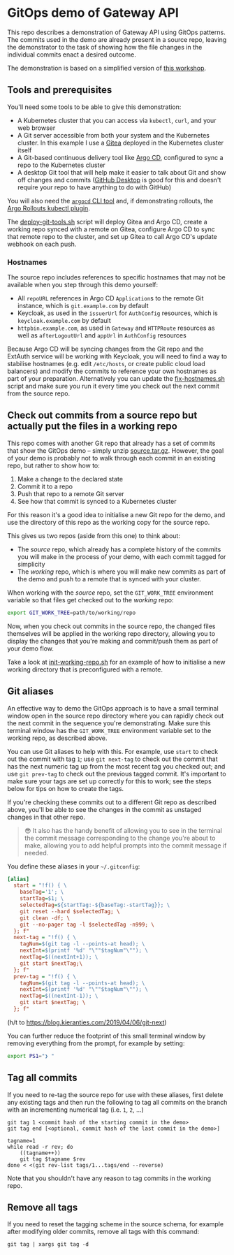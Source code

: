 # GitOps demo of Gateway API

This repo describes a demonstration of Gateway API using GitOps patterns.
The commits used in the demo are already present in a source repo, leaving the demonstrator to the task of showing how the file changes in the individual commits enact a desired outcome.

The demonstration is based on a simplified version of [this workshop](https://github.com/solo-io/workshops/tree/381cba9229dbd0c1ff132dbbdb5362c793f13dbe/gloo-gateway/1-17/enterprise/default).

## Tools and prerequisites

You'll need some tools to be able to give this demonstration:

* A Kubernetes cluster that you can access via `kubectl`, `curl`, and your web browser
* A Git server accessible from both your system and the Kubernetes cluster. In this example I use a [Gitea](https://gitea.com) deployed in the Kubernetes cluster itself
* A Git-based continuous delivery tool like [Argo CD](https://argoproj.github.io/cd/), configured to sync a repo to the Kubernetes cluster
* A desktop Git tool that will help make it easier to talk about Git and show off changes and commits ([GitHub Desktop](https://desktop.github.com/download/) is good for this and doesn't require your repo to have anything to do with GitHub)

You will also need the [`argocd` CLI tool](https://argo-cd.readthedocs.io/en/stable/cli_installation/) and, if demonstrating rollouts, the [Argo Rollouts kubectl plugin](https://argo-rollouts.readthedocs.io/en/stable/installation/#kubectl-plugin-installation).

The [deploy-git-tools.sh](/deploy-git-tools.sh) script will deploy Gitea and Argo CD, create a working repo synced with a remote on Gitea, configure Argo CD to sync that remote repo to the cluster, and set up Gitea to call Argo CD's update webhook on each push.

### Hostnames

The source repo includes references to specific hostnames that may not be available when you step through this demo yourself:

* All `repoURL` references in Argo CD `Application`s to the remote Git instance, which is `git.example.com` by default
* Keycloak, as used in the `issuerUrl` for `AuthConfig` resources, which is `keycloak.example.com` by default
* `httpbin.example.com`, as used in `Gateway` and `HTTPRoute` resources as well as `afterLogoutUrl` and `appUrl` in `AuthConfig` resources

Because Argo CD will be syncing changes from the Git repo and the ExtAuth service will be working with Keycloak, you will need to find a way to stabilise hostnames (e.g. edit `/etc/hosts`, or create public cloud load balancers) and modify the commits to reference your own hostnames as part of your preparation.
Alternatively you can update the [fix-hostnames.sh](/fix-hostnames.sh) script and make sure you run it every time you check out the next commit from the source repo.

## Check out commits from a source repo but actually put the files in a working repo

This repo comes with another Git repo that already has a set of commits that show the GitOps demo – simply unzip [source.tar.gz](/source.tar.gz?raw=1).
However, the goal of your demo is probably not to walk through each commit in an existing repo, but rather to show how to:

1. Make a change to the declared state
1. Commit it to a repo
1. Push that repo to a remote Git server
1. See how that commit is synced to a Kubernetes cluster

For this reason it's a good idea to initialise a new Git repo for the demo, and use the directory of this repo as the working copy for the source repo.

This gives us two repos (aside from this one) to think about:

* The _source_ repo, which already has a complete history of the commits you will make in the process of your demo, with each commit tagged for simplicity
* The _working_ repo, which is where you will make new commits as part of the demo and push to a remote that is synced with your cluster.

When working with the _source_ repo, set the `GIT_WORK_TREE` environment variable so that files get checked out to the _working_ repo:

```bash
export GIT_WORK_TREE=path/to/working/repo
```

Now, when you check out commits in the source repo, the changed files themselves will be applied in the working repo directory, allowing you to display the changes that you're making and commit/push them as part of your demo flow.

Take a look at [init-working-repo.sh](/init-working-repo.sh) for an example of how to initialise a new working directory that is preconfigured with a remote.

## Git aliases

An effective way to demo the GitOps approach is to have a small terminal window open in the source repo directory where you can rapidly check out the next commit in the sequence you're demonstrating.
Make sure this terminal window has the `GIT_WORK_TREE` environment variable set to the working repo, as described above.

You can use Git aliases to help with this.
For example, use `start` to check out the commit with tag `1`; use `git next-tag` to check out the commit that has the next numeric tag up from the most recent tag you checked out; and use `git prev-tag` to check out the previous tagged commit.
It's important to make sure your tags are set up correctly for this to work; see the steps below for tips on how to create the tags.

If you're checking these commits out to a different Git repo as described above, you'll be able to see the changes in the commit as unstaged changes in that other repo.

> :sunglasses: It also has the handy benefit of allowing you to see in the terminal the commit message corresponding to the change you're about to make, allowing you to add helpful prompts into the commit message if needed.

You define these aliases in your `~/.gitconfig`:

```ini
[alias]
  start = "!f() { \
    baseTag='1'; \
    startTag=$1; \
    selectedTag=${startTag:-${baseTag:-startTag}}; \
    git reset --hard $selectedTag; \
    git clean -df; \
    git --no-pager tag -l $selectedTag -n999; \
  }; f"
  next-tag = "!f() { \
    tagNum=$(git tag -l --points-at head); \
    nextInt=$(printf '%d' "\""$tagNum"\""); \
    nextTag=$((nextInt+1)); \
    git start $nextTag;\
  }; f"
  prev-tag = "!f() { \
    tagNum=$(git tag -l --points-at head); \
    nextInt=$(printf '%d' "\""$tagNum"\""); \
    nextTag=$((nextInt-1)); \
    git start $nextTag; \
  }; f"
```

(h/t to <https://blog.kieranties.com/2019/04/06/git-next>)

You can further reduce the footprint of this small terminal window by removing everything from the prompt, for example by setting:

```bash
export PS1="❯ "
```

## Tag all commits

If you need to re-tag the source repo for use with these aliases, first delete any existing tags and then run the following to tag all commits on the branch with an incrementing numerical tag (i.e. `1`, `2`, ...)

```shell
git tag 1 <commit hash of the starting commit in the demo>
git tag end [<optional, commit hash of the last commit in the demo>]

tagname=1
while read -r rev; do
    ((tagname++))
    git tag $tagname $rev
done < <(git rev-list tags/1...tags/end --reverse)
```

Note that you shouldn't have any reason to tag commits in the working repo.

## Remove all tags

If you need to reset the tagging scheme in the source schema, for example after modifying older commits, remove all tags with this command:

```shell
git tag | xargs git tag -d
```
